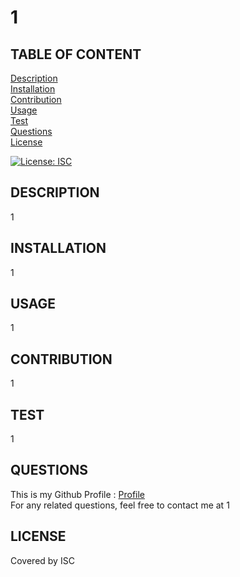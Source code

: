 # 1

## TABLE OF CONTENT

[Description](#DESCRIPTION)  
 [Installation](#INSTALLATION)  
 [Contribution](#CONTRIBUTION)  
 [Usage](#USAGE)  
 [Test](#TEST)  
 [Questions](#QUESTIONS)  
 [License](#LICENSE)

[![License: ISC](https://img.shields.io/badge/License-ISC-blue.svg)](https://opensource.org/licenses/ISC)

## DESCRIPTION

1

## INSTALLATION

1

## USAGE

1

## CONTRIBUTION

1

## TEST

1

## QUESTIONS

This is my Github Profile : [Profile](https://github.com/1)  
 For any related questions, feel free to contact me at 1

## LICENSE

Covered by ISC
